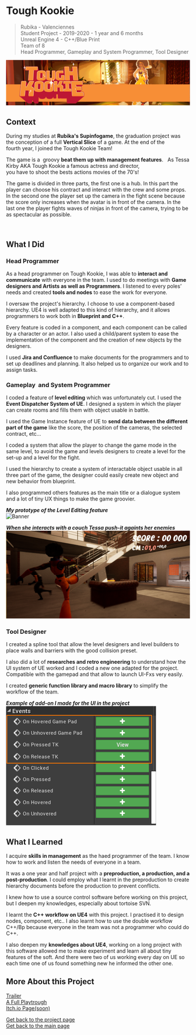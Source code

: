 # Tough Kookie
> Rubika - Valenciennes  
> Student Project - 2019-2020 - 1 year and 6 months  
> Unreal Engine 4 - C++/Blue Print  
> Team of 8  
> Head Programmer, Gameplay and System Programmer, Tool Designer  

![Banner](https://github.com/LouisViktorCeleyron/Portfolio/blob/master/Projects/ToughKookie/Pictures/Banner.png)

  
## Context
During my studies at **Rubika's Supinfogame**, the graduation project was the conception of a full **Vertical Slice** of a game. At the end of the fourth year, I joined the Tough Kookie Team! 

The game is a  groovy **beat them up with management features**.
 
As Tessa Kirby AKA Tough Kookie a famous actress and director, you have to shoot the bests actions movies of the 70's!​

The game is divided in three parts, the first one is a hub. In this part the player can choose his contract and interact with the crew and some props. In the second one the player set up the camera in the fight scene because the score only increases when the avatar is in front of the camera. In the last one the player fights waves of ninjas in front of the camera, trying to be as spectacular as possible.


​

## What I Did

### **Head Programmer**

As a head programmer on Tough Kookie, I was able to **interact and communicate** with everyone in the team. I used to do meetings with **Game designers and Artists as well as Programmers**. I listened to every poles’ needs and created **tools and nodes** to ease the work for everyone.

I oversaw the project's hierarchy. I choose to use a component-based hierarchy. UE4 is well adapted to this kind of hierarchy, and it allows programmers to work both in **Blueprint and C++**.

Every feature is coded in a component, and each component can be called by a character or an actor. I also used a child/parent system to ease the implementation of the component and the creation of new objects by the designers.

I used **Jira and Confluence** to make documents for the programmers and to set up deadlines and planning. It also helped us to organize our work and to assign tasks. 


  
### **Gameplay  and System Programmer**

I coded a feature of **level editing** which was unfortunately cut. I used the **Event Dispatcher System of UE**. I designed a system in which the player can create rooms and fills them with object usable in battle. 

I used the Game Instance feature of UE to **send data between the different part of the game** like the score, the position of the cameras, the selected contract, etc… 

I coded a system that allow the player to change the game mode in the same level, to avoid the game and levels designers to create a level for the set-up and a level for the fight.

I used the hierarchy to create a system of interactable object usable in all three part of the game, the designer could easily create new object and new behavior from blueprint.

I also programmed others features as the main title or a dialogue system and a lot of tiny UX things to make the game groovier.

​***My prototype of the Level Editing feature***  
![Banner](https://github.com/LouisViktorCeleyron/Portfolio/blob/master/Projects/ToughKookie/Gifs/TK_Stage_SetUp.gif)

​***When she interacts with a couch Tessa push-it againts her enemies***  
![Banner](https://github.com/LouisViktorCeleyron/Portfolio/blob/master/Projects/ToughKookie/Pictures/TessaPush.png)

### **Tool Designer**
I created a spline tool that allow the level designers and level builders to place walls and barriers with the good collision preset.

I also did a lot of **researches and retro engineering** to understand how the UI system of UE worked and I coded a new one adapted for the project. Compatible with the gamepad and that allow to launch UI-Fxs very easily. 

I created **generic function library and macro library** to simplify the workflow of the team. 


​***Example of add-on I made for the UI in the project***  
![Banner](https://github.com/LouisViktorCeleyron/Portfolio/blob/master/Projects/ToughKookie/Pictures/UI_Modification.png)
​


## What I Learned

I acquire **skills in management** as the haed programmer of the team. I know how to work and listen the needs of everyone in a team. 

It was a one year and half project with a **preproduction, a production, and a post-production**. I could employ what I learnt in the preproduction to create hierarchy documents before the production to prevent conflicts.

I knew how to use a source control software before working on this project, but I deepen my knowledges, especially about tortoise SVN.

I learnt the **C++ workflow on UE4** with this project. I practised it to design nodes, component, etc.. I also learnt how to use the double workflow C++/Bp because everyone in the team was not a programmer who could do C++.

I also deepen my **knowledges about UE4**, working on a long project with this software allowed me to make experiment and learn all about tiny features of the soft. And there were two of us working every day on UE so each time one of us found something new he informed the other one.


## More About this Project

[Trailer](https://www.youtube.com/watch?v=OYH15Qfyvc4)  
[A Full Playtrough](https://www.youtube.com/watch?v=TI5NTqJ_x2w)  
[Itch.io Page(soon)]()  




[Get back to the project page](https://github.com/LouisViktorCeleyron/Portfolio/blob/master/Projects/MyProjects.md)  
[Get back to the main page](https://github.com/LouisViktorCeleyron/Portfolio/blob/master/README.md)
